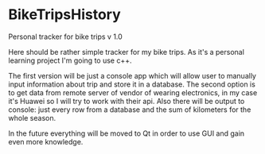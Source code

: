 # BikeTripsHistory
Personal tracker for bike trips v 1.0

Here should be rather simple tracker for my bike trips.
As it's a personal learning project I'm going to use c++.

The first version will be just a console app which will allow user to manually input information about trip and store it in a database.
The second option is to get data from remote server of vendor of wearing electronics, in my case it's Huawei so I will try to work with their api.
Also there will be output to console: just every row from a database and the sum of kilometers for the whole season.

In the future everything will be moved to Qt in order to use GUI and gain even more knowledge.

